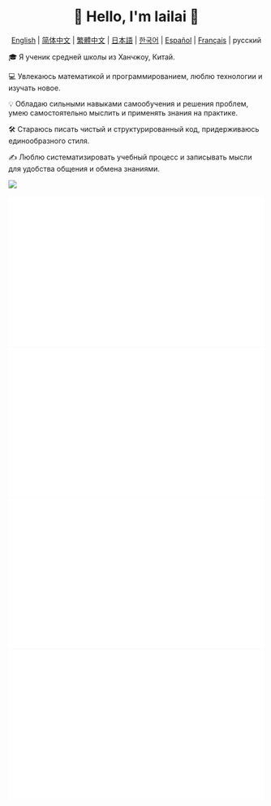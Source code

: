 <div align="center">
  <h1>🎉 Hello, I'm lailai 🥳</h1>
  <p><a href="README.md">English</a> | <a href="README.zh-Hans.md">简体中文</a> | <a href="README.zh-Hant.md">繁體中文</a> | <a href="README.ja.md">日本語</a> | <a href="README.ko.md">한국어</a> | <a href="README.es.md">Español</a> | <a href="README.fr.md">Français</a> | русский</p>
</div>

🎓 Я ученик средней школы из Ханчжоу, Китай.

💻 Увлекаюсь математикой и программированием, люблю технологии и изучать новое.

💡 Обладаю сильными навыками самообучения и решения проблем, умею самостоятельно мыслить и применять знания на практике.

🛠️ Стараюсь писать чистый и структурированный код, придерживаюсь единообразного стиля.

✍️ Люблю систематизировать учебный процесс и записывать мысли для удобства общения и обмена знаниями.

![](https://skillicons.dev/icons?i=c,cpp,py,java,md,latex,html,css,js,ts,react,tailwind,qt,cmake,npm,git,github,vscode,visualstudio,linux,windows,docker,cloudflare,wordpress&perline=12)

![](https://raw.githubusercontent.com/lailai0916/github-stats/master/generated/overview.svg#gh-light-mode-only)![](https://raw.githubusercontent.com/lailai0916/github-stats/master/generated/overview.svg#gh-dark-mode-only)
![](https://raw.githubusercontent.com/lailai0916/github-stats/master/generated/languages.svg#gh-light-mode-only)![](https://raw.githubusercontent.com/lailai0916/github-stats/master/generated/languages.svg#gh-dark-mode-only)
